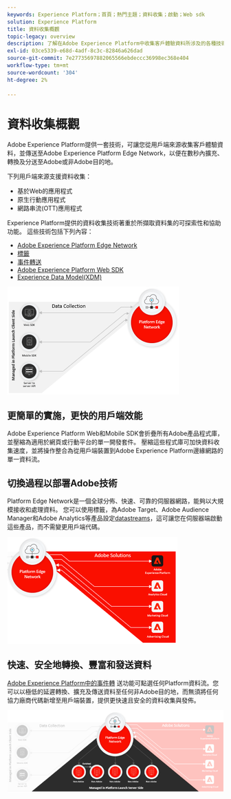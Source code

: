 ```yaml
---
keywords: Experience Platform；首頁；熱門主題；資料收集；啟動；Web sdk
solution: Experience Platform
title: 資料收集概觀
topic-legacy: overview
description: 了解在Adobe Experience Platform中收集客戶體驗資料所涉及的各種技術。
exl-id: 03ce5339-e68d-4adf-8c3c-82846a626dad
source-git-commit: 7e27735697882065566ebdeccc36998ec368e404
workflow-type: tm+mt
source-wordcount: '304'
ht-degree: 2%

---
```


# 資料收集概觀

Adobe Experience Platform提供一套技術，可讓您從用戶端來源收集客戶體驗資料，並傳送至Adobe Experience Platform Edge Network，以便在數秒內擴充、轉換及分送至Adobe或非Adobe目的地。

下列用戶端來源支援資料收集：

* 基於Web的應用程式
* 原生行動應用程式
* 網路串流(OTT)應用程式

Experience Platform提供的資料收集技術著重於所擷取資料集的可探索性和協助功能。 這些技術包括下列內容：

* [Adobe Experience Platform Edge Network](https://experienceleague.adobe.com/docs/web-sdk-learn/tutorials/introduction-to-web-sdk-and-edge-network.html)
* [標籤](../tags/home.md)
* [事件轉送](../tags/ui/event-forwarding/overview.md)
* [Adobe Experience Platform Web SDK](../edge/home.md)
* [Experience Data Model(XDM)](../xdm/home.md)

![](./images/Collection.png)

## 更簡單的實施，更快的用戶端效能

Adobe Experience Platform Web和Mobile SDK會折疊所有Adobe產品程式庫，並壓縮為適用於網頁或行動平台的單一開發套件。 壓縮這些程式庫可加快資料收集速度，並將操作整合為從用戶端裝置到Adobe Experience Platform邊緣網路的單一資料流。

## 切換過程以部署Adobe技術

Platform Edge Network是一個全球分佈、快速、可靠的伺服器網路，能夠以大規模接收和處理資料。 您可以使用標籤，為Adobe Target、Adobe Audience Manager和Adobe Analytics等產品設定[datastreams](../edge/fundamentals/datastreams.md)，這可讓您在伺服器端啟動這些產品，而不需變更用戶端代碼。

![](./images/deploy.png)

## 快速、安全地轉換、豐富和發送資料

[Adobe Experience Platform中的事件轉](../tags/ui/event-forwarding/overview.md) 送功能可點選任何Platform資料流。您可以以極低的延遲轉換、擴充及傳送資料至任何非Adobe目的地，而無須將任何協力廠商代碼新增至用戶端裝置，提供更快速且安全的資料收集與發佈。

![](./images/launch.png)
